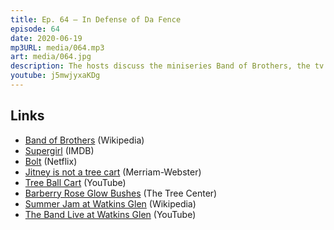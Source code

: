 ```yaml
---
title: Ep. 64 – In Defense of Da Fence
episode: 64
date: 2020-06-19
mp3URL: media/064.mp3
art: media/064.jpg
description: The hosts discuss the miniseries Band of Brothers, the tv show Supergirl, the Disney movie, Bolt, how to plant Barberry Rose Glow Bushes to defend your fence, passive aggressive COVID mask control, and vague memories from greatest concert of 1973.
youtube: j5mwjyxaKDg
---
```


## Links

- [Band of Brothers](<https://en.wikipedia.org/wiki/Band_of_Brothers_(miniseries)>) (Wikipedia)
- [Supergirl](https://www.imdb.com/title/tt4016454/) (IMDB)
- [Bolt](https://www.netflix.com/title/70099615) (Netflix)
- [Jitney is not a tree cart](https://www.merriam-webster.com/dictionary/jitney) (Merriam-Webster)
- [Tree Ball Cart](https://www.youtube.com/watch?v=4RXnOoCrftc) (YouTube)
- [Barberry Rose Glow Bushes](https://www.thetreecenter.com/rose-glow-barberry/) (The Tree Center)
- [Summer Jam at Watkins Glen](https://en.wikipedia.org/wiki/Summer_Jam_at_Watkins_Glen) (Wikipedia)
- [The Band Live at Watkins Glen](https://www.youtube.com/watch?v=PN9GjOPCbvc) (YouTube)
